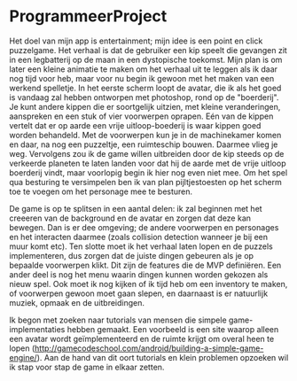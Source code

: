 # ProgrammeerProject
Het doel van mijn app is entertainment; mijn idee is een point en click puzzelgame. Het verhaal is dat de gebruiker een kip speelt die gevangen zit in een legbatterij op de maan in een dystopische toekomst. Mijn plan is om later een kleine animatie te maken om het verhaal uit te leggen als ik daar nog tijd voor heb, maar voor nu begin ik gewoon met het maken van een werkend spelletje. In het eerste scherm loopt de avatar, die ik als het goed is vandaag zal hebben ontworpen met photoshop, rond op de "boerderij". Je kunt andere kippen die er soortgelijk uitzien, met kleine veranderingen, aanspreken en een stuk of vier voorwerpen oprapen. Eén van de kippen vertelt dat er op aarde een vrije uitloop-boederij is waar kippen goed worden behandeld. Met de voorwerpen kun je in de machinekamer komen en daar, na nog een puzzeltje, een ruimteschip bouwen. Daarmee vlieg je weg. Vervolgens zou ik de game willen uitbreiden door de kip steeds op de verkeerde planeten te laten landen voor dat hij de aarde met de vrije uitloop boerderij vindt, maar voorlopig begin ik hier nog even niet mee. Om het spel qua besturing te versimpelen ben ik van plan pijltjestoesten op het scherm toe te voegen om het personage mee te besturen. 

De game is op te splitsen in een aantal delen: ik zal beginnen met het creeeren van de background en de avatar en zorgen dat deze kan bewegen. Dan is er dee omgeving; de andere voorwerpen en personages en het interacten daarmee (zoals collision detection wanneer je bij een muur komt etc). Ten slotte moet ik het verhaal laten lopen en de puzzels implementeren, dus zorgen dat de juiste dingen gebeuren als je op bepaalde voorwerpen klikt. Dit zijn de features die de MVP definiëren. Een ander deel is nog het menu waarin dingen kunnen worden gekozen als nieuw spel. Ook moet ik nog kijken of ik tijd heb om een inventory te maken, of voorwerpen gewoon moet gaan slepen, en daarnaast is er natuurlijk muziek, opmaak en de uitbreidingen. 

Ik begon met zoeken naar tutorials van mensen die simpele game-implementaties hebben gemaakt. Een voorbeeld is een site waarop alleen een avatar wordt geïmplementeerd en de ruimte krijgt om overal heen te lopen (http://gamecodeschool.com/android/building-a-simple-game-engine/). Aan de hand van dit oort tutorials en klein problemen opzoeken wil ik stap voor stap de game in elkaar zetten. 



